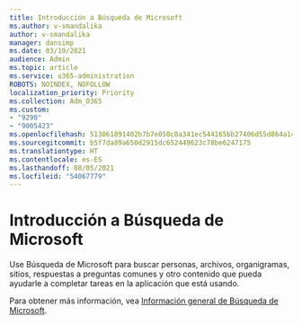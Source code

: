 ```yaml
---
title: Introducción a Búsqueda de Microsoft
ms.author: v-smandalika
author: v-smandalika
manager: dansimp
ms.date: 03/19/2021
audience: Admin
ms.topic: article
ms.service: o365-administration
ROBOTS: NOINDEX, NOFOLLOW
localization_priority: Priority
ms.collection: Adm_O365
ms.custom:
- "9290"
- "9005423"
ms.openlocfilehash: 513061891402b7b7e050c8a341ec544165bb27406d55d864a14641cd1f1e63c7
ms.sourcegitcommit: b5f7da89a650d2915dc652449623c78be6247175
ms.translationtype: HT
ms.contentlocale: es-ES
ms.lasthandoff: 08/05/2021
ms.locfileid: "54067779"
---
```

# <a name="get-started-with-microsoft-search"></a>Introducción a Búsqueda de Microsoft

Use Búsqueda de Microsoft para buscar personas, archivos, organigramas, sitios, respuestas a preguntas comunes y otro contenido que pueda ayudarle a completar tareas en la aplicación que está usando.

Para obtener más información, vea [Información general de Búsqueda de Microsoft](https://docs.microsoft.com/microsoftsearch/overview-microsoft-search).